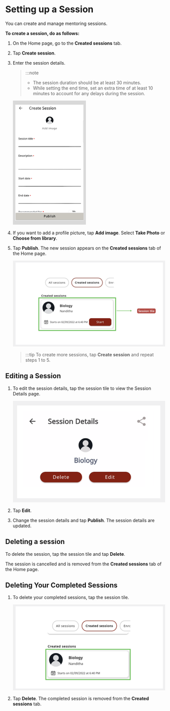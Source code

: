 # Setting up a Session

You can create and manage mentoring sessions.

**To create a session, do as follows:**

1.  On the Home page, go to the **Created sessions** tab.

2.  Tap **Create session**.

3.  Enter the session details.

    > :::note 
    > * The session duration should be at least 30 minutes.
    > * While setting the end time, set an extra time of at least 10 minutes to account for any delays during the session.

    ![session details page](media/create_session.png)

4.  If you want to add a profile picture, tap **Add image**. Select **Take Photo** or **Choose from library**.

5.  Tap **Publish**. The new session appears on the **Created sessions** tab of the Home page.

    ![new session](media/newsession.png)

    > :::tip
    > To create more sessions, tap **Create session** and repeat steps 1 to 5.

## Editing a Session

1. To edit the session details, tap the session tile to view the Session Details page.

    ![edit or delete session](media/edit-session.PNG)

2. Tap **Edit**.
3. Change the session details and tap **Publish**. The session details are updated.

## Deleting a session

To delete the session, tap the session tile and tap **Delete**.

The session is cancelled and is removed from the **Created sessions** tab of the Home page.

## Deleting Your Completed Sessions  

1. To delete your completed sessions, tap the session tile.

    ![delete past sessions](media/delete-pastsessions.PNG)

2. Tap **Delete**. The completed session is removed from the **Created sessions** tab.




